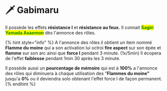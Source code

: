# 🗡 Gabimaru

Il possède les effets **résistance I** et **résistance au feux.**                                                                                              Il connait <mark style="color:green;">**Sagiri Yamada Asaemon**</mark> dès l'annonce des rôles.                                      &#x20;

{% hint style="info" %}
A l'annonce des rôles il obtient un item nommé **Flamme du moine** qui a son activation lui octroi **fire aspect** sur son épée et **flamme** sur son arc ainsi que **force I** pendant 3 minute. (1x/5min) Il écopera de l'effet **faiblesse** pendant 1min 30 après les 3 minute.

Il possède aussi un **pourcentage de mémoire** qui est à **100%** a l'annonce des rôles qui diminuera à chaque utilisation des "**Flammes du moine"** jusqu'a **0%** ou il deviendra solo obtenant l'effet force I de façon permanent.
{% endhint %}

<figure><img src="../../../../../.gitbook/assets/gabimaru-anime.gif" alt=""><figcaption></figcaption></figure>
